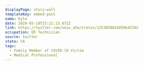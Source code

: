 ```yaml
---
displayPage: story-wall
templateKey: embed-post
name: Kyle
date: 2020-05-18T23:21:13.872Z
link: https://twitter.com/seiu_uhw/status/1253858841059643392
occupation: ER Technician
source: twitter
state: CA
tags:
  - Family Member of COVID-19 Victim
  - Medical Professional
---
```

